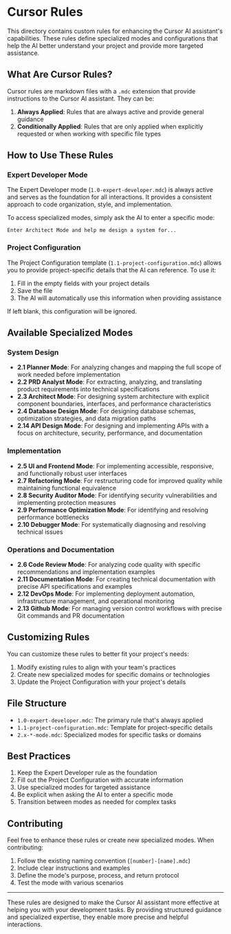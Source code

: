 # Cursor Rules

This directory contains custom rules for enhancing the Cursor AI assistant's capabilities. These rules define specialized modes and configurations that help the AI better understand your project and provide more targeted assistance.

## What Are Cursor Rules?

Cursor rules are markdown files with a `.mdc` extension that provide instructions to the Cursor AI assistant. They can be:

1. **Always Applied**: Rules that are always active and provide general guidance
2. **Conditionally Applied**: Rules that are only applied when explicitly requested or when working with specific file types

## How to Use These Rules

### Expert Developer Mode

The Expert Developer mode (`1.0-expert-developer.mdc`) is always active and serves as the foundation for all interactions. It provides a consistent approach to code organization, style, and implementation.

To access specialized modes, simply ask the AI to enter a specific mode:

```
Enter Architect Mode and help me design a system for...
```

### Project Configuration

The Project Configuration template (`1.1-project-configuration.mdc`) allows you to provide project-specific details that the AI can reference. To use it:

1. Fill in the empty fields with your project details
2. Save the file
3. The AI will automatically use this information when providing assistance

If left blank, this configuration will be ignored.

## Available Specialized Modes

### System Design
- **2.1 Planner Mode**: For analyzing changes and mapping the full scope of work needed before implementation
- **2.2 PRD Analyst Mode**: For extracting, analyzing, and translating product requirements into technical specifications
- **2.3 Architect Mode**: For designing system architecture with explicit component boundaries, interfaces, and performance characteristics
- **2.4 Database Design Mode**: For designing database schemas, optimization strategies, and data migration paths
- **2.14 API Design Mode**: For designing and implementing APIs with a focus on architecture, security, performance, and documentation

### Implementation
- **2.5 UI and Frontend Mode**: For implementing accessible, responsive, and functionally robust user interfaces
- **2.7 Refactoring Mode**: For restructuring code for improved quality while maintaining functional equivalence
- **2.8 Security Auditor Mode**: For identifying security vulnerabilities and implementing protection measures
- **2.9 Performance Optimization Mode**: For identifying and resolving performance bottlenecks
- **2.10 Debugger Mode**: For systematically diagnosing and resolving technical issues

### Operations and Documentation
- **2.6 Code Review Mode**: For analyzing code quality with specific recommendations and implementation examples
- **2.11 Documentation Mode**: For creating technical documentation with precise API specifications and examples
- **2.12 DevOps Mode**: For implementing deployment automation, infrastructure management, and operational monitoring
- **2.13 Github Mode**: For managing version control workflows with precise Git commands and PR documentation

## Customizing Rules

You can customize these rules to better fit your project's needs:

1. Modify existing rules to align with your team's practices
2. Create new specialized modes for specific domains or technologies
3. Update the Project Configuration with your project's details

## File Structure

- `1.0-expert-developer.mdc`: The primary rule that's always applied
- `1.1-project-configuration.mdc`: Template for project-specific details
- `2.x-*-mode.mdc`: Specialized modes for specific tasks or domains

## Best Practices

1. Keep the Expert Developer rule as the foundation
2. Fill out the Project Configuration with accurate information
3. Use specialized modes for targeted assistance
4. Be explicit when asking the AI to enter a specific mode
5. Transition between modes as needed for complex tasks

## Contributing

Feel free to enhance these rules or create new specialized modes. When contributing:

1. Follow the existing naming convention (`[number]-[name].mdc`)
2. Include clear instructions and examples
3. Define the mode's purpose, process, and return protocol
4. Test the mode with various scenarios

---

These rules are designed to make the Cursor AI assistant more effective at helping you with your development tasks. By providing structured guidance and specialized expertise, they enable more precise and helpful interactions.
